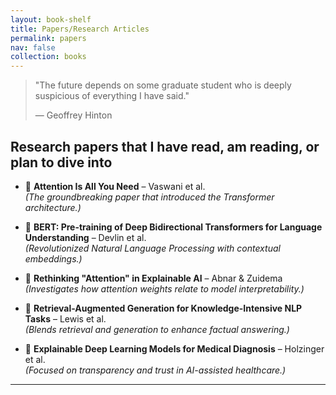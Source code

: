 ```yaml
---
layout: book-shelf
title: Papers/Research Articles
permalink: papers
nav: false
collection: books
---
```

> "The future depends on some graduate student who is deeply suspicious of everything I have said."
>
> — Geoffrey Hinton

## Research papers that I have read, am reading, or plan to dive into


- 🧬 **Attention Is All You Need** – Vaswani et al.  
  *(The groundbreaking paper that introduced the Transformer architecture.)*

- 🧠 **BERT: Pre-training of Deep Bidirectional Transformers for Language Understanding** – Devlin et al.  
  *(Revolutionized Natural Language Processing with contextual embeddings.)*

- 🧹 **Rethinking "Attention" in Explainable AI** – Abnar & Zuidema  
  *(Investigates how attention weights relate to model interpretability.)*

- 🧩 **Retrieval-Augmented Generation for Knowledge-Intensive NLP Tasks** – Lewis et al.  
  *(Blends retrieval and generation to enhance factual answering.)*

- 🏥 **Explainable Deep Learning Models for Medical Diagnosis** – Holzinger et al.  
  *(Focused on transparency and trust in AI-assisted healthcare.)*

  

---
